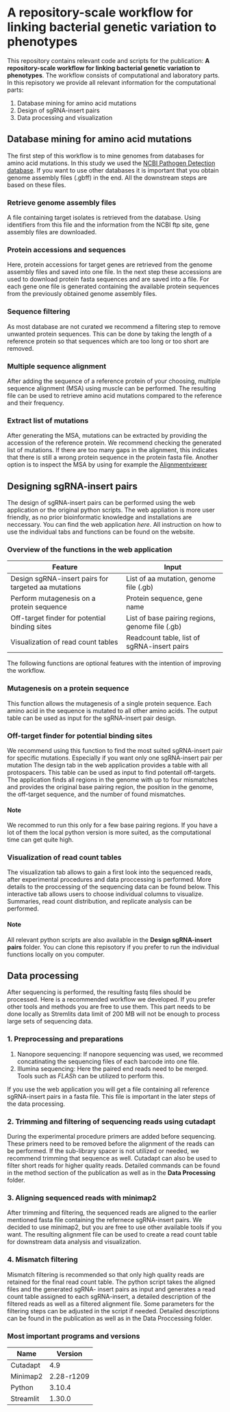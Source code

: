 # A repository-scale workflow for linking bacterial genetic variation to phenotypes
This repository contains relevant code and scripts for the publication: **A repository-scale workflow for linking bacterial genetic variation to phenotypes**. 
The workflow consists of computational and laboratory parts. In this repisotory we provide
all relevant information for the computational parts:
1. Database mining for amino acid mutations
2. Design of sgRNA-insert pairs
3. Data processing and visualization

## Database mining for amino acid mutations
The first step of this workflow is to mine genomes from databases for amino acid mutations. In this study we used the [NCBI Pathogen Detection database](https://www.ncbi.nlm.nih.gov/pathogens/). If you want to use other databases it is important that you obtain genome assembly files (.gbff) in the end. All the downstream steps are based on these files.

### Retrieve genome assembly files
A file containing target isolates is retrieved from the database. Using identifiers from this file and the information from the NCBI ftp site, gene assembly files are downloaded.

### Protein accessions and sequences
Here, protein accessions for target genes are retrieved from the genome assembly files and saved into one file. In the next step these accessions are used to download protein fasta sequences and are saved into a file. For each gene one file is generated containing the available protein sequences from the previously obtained genome assembly files.

### Sequence filtering
As most database are not curated we recommend a filtering step to remove unwanted protein sequences. This can be done by taking the length of a reference protein so that sequences which are too long or too short are removed.

### Multiple sequence alignment
After adding the sequence of a reference protein of your choosing, multiple sequence alignment (MSA) using muscle can be performed. The resulting file can be used to retrieve amino acid mutations compared to the reference and their frequency.

### Extract list of mutations
After generating the MSA, mutations can be extracted by providing the accession of the reference protein. We recommend checking the generated list of mutations. If there are too many gaps in the alignment, this indicates that there is still a wrong protein sequence in the protein fasta file. Another option is to inspect the MSA by using for example the [Alignmentviewer](https://alignmentviewer.org/)



## Designing sgRNA-insert pairs
The design of sgRNA-insert pairs can be performed using the web application or the original python scripts. The web appliation is more user friendly, as no prior bioinformatic knowledge and 
installations are neccessary. You can find the web application *here*. All instruction on how to use the individual tabs and functions can be found on the website.

### Overview of the functions in the web application

| Feature                                             | Input|
|-----------------------------------------------------| --------|
| Design sgRNA-insert pairs for targeted aa mutations | List of aa mutation, genome file (.gb)  |
| Perform mutagenesis on a protein sequence           | Protein sequence, gene name|
| Off-target finder for potential binding sites       | List of base pairing regions, genome file (.gb)|
| Visualization of read count tables                  | Readcount table, list of sgRNA-insert pairs  |

The following functions are optional features with the intention of improving the workflow.

### Mutagenesis on a protein sequence
This function allows the mutagenesis of a single protein sequence. Each amino acid in the sequence is mutated to all other amino acids. The output table can 
be used as input for the sgRNA-insert pair design.

### Off-target finder for potential binding sites
We recommend using this function to find the most suited sgRNA-insert pair for specific mutations. Especially if you want only one sgRNA-insert pair per mutation The design tab in the web application provides a table with all protospacers. This table can be used as input to find potentail off-targets. The application finds all regions in the genome with up to four mismatches and provides the original base pairing region, the position in the genome, the off-target sequence, and the number of found mismatches.
#### Note
We recommed to run this only for a few base pairing regions. If you have a lot of them the local python version is more suited, as the computational time can get quite high.

### Visualization of read count tables
The visualization tab allows to gain a first look into the sequenced reads, after experimental procedures and data proccessing is performed. More details to the proccessing of the sequencing data can be found below. 
This interactive tab allows users to choose individual columns to visualize. Summaries, read count distribution, and replicate analysis can be performed. 


#### Note
All relevant python scripts are also available in the **Design sgRNA-insert pairs** folder. You can clone this repisotory if you prefer to run the individual functions locally on you computer.

## Data processing
After sequencing is performed, the resulting fastq files should be processed. Here is a recommended workflow we developed. If you prefer other tools and methods you are free to use them. This part needs to be done locally as Stremlits data limit of 200 MB will not be enough to process large sets of sequencing data.
 ### 1. Preprocessing and preparations
1. Nanopore sequencing: If nanopore sequencing was used, we recommed concatinating the sequencing files of each barcode into one file. 
2. Illumina sequencing: Here the paired end reads need to be merged. Tools such as *FLASh* can be utilized to perform this.

If you use the web application you will get a file containing all reference sgRNA-insert pairs in a fasta file. This file is important in the later steps of the data processing.

### 2. Trimming and filtering of sequencing reads using cutadapt
During the experimental procedure primers are added before sequencing. These primers need to be removed before the alignment of the reads can be performed. If the sub-library spacer is not utilized or needed, we recommend trimming that sequence as well. Cutadapt can also be used to filter short reads for higher quality reads. Detailed commands can be found in the method section of the publication as well as in the **Data Processing** folder.

### 3. Aligning sequenced reads with minimap2
After trimming and filtering, the sequenced reads are aligned to the earlier mentioned fasta file containing the  refernece sgRNA-insert pairs. We decided to use minimap2, but you are free to use other available tools if you want. The resulting alignment file can be used to create a read count table for downstream data analysis and visualization.

### 4. Mismatch filtering 
Mismatch filtering is recommended so that only high quality reads are retained for the final read count table. The python script takes the aligned files and the generated sgRNA- insert pairs as input and generates a read count table assigned to each sgRNA-insert, a detailed description of the filtered reads as well as a filtered alignment file. Some parameters for the filtering steps can be adjusted in the script if needed. Detailed descriptions can be found in the publication as well as in the Data Proccessing folder.

### Most important programs and versions

| Name   | Version      |
|--------|------------  |
|Cutadapt|4.9           |
|Minimap2| 2.28-r1209   |
|Python  |3.10.4        |
|Streamlit|1.30.0       | 








